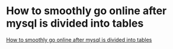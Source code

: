 # How to smoothly go online after mysql is divided into tables
[How to smoothly go online after mysql is divided into tables](https://aiwithcloud.com/2022/09/15/how_to_smoothly_go_online_after_mysql_is_divided_into_tables/)